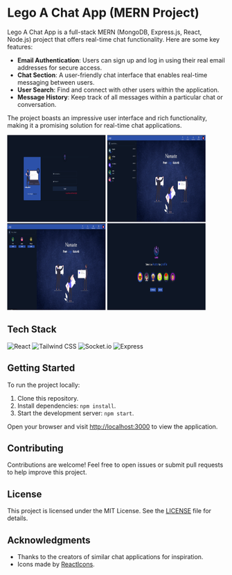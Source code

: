 # Lego A Chat App (MERN Project)

Lego A Chat App is a full-stack MERN (MongoDB, Express.js, React, Node.js) project that offers real-time chat functionality. Here are some key features:

-  **Email Authentication**: Users can sign up and log in using their real email addresses for secure access.
-  **Chat Section**: A user-friendly chat interface that enables real-time messaging between users.
-  **User Search**: Find and connect with other users within the application.
-  **Message History**: Keep track of all messages within a particular chat or conversation.

The project boasts an impressive user interface and rich functionality, making it a promising solution for real-time chat applications.

<div>
<img src="docs/Screenshot1.png" alt="Login page" width="45%" height="200" />
<img src="docs/Screenshot2.png" alt="Home Page" width="45%" height="200" />
<img src="docs/Screenshot3.png" alt="Users sidbar" width="45%" height="200" />
<img src="docs/Screenshot4.png" alt="select Avatars" width="45%" height="200" />
</div>

## Tech Stack

![React](https://img.shields.io/badge/R-React-blue?style=for-the-badge&logo=react)
![Tailwind CSS](https://img.shields.io/badge/T-Tailwind%20CSS-blue?style=for-the-badge&logo=tailwind-css)
![Socket.io](https://img.shields.io/badge/S-Socket.io-blue?style=for-the-badge&logo=socket.io)
![Express](https://img.shields.io/badge/E-Express-blue?style=for-the-badge&logo=express)

## Getting Started

To run the project locally:

1. Clone this repository.
2. Install dependencies: `npm install`.
3. Start the development server: `npm start`.

Open your browser and visit [http://localhost:3000](http://localhost:3000) to view the application.

## Contributing

Contributions are welcome! Feel free to open issues or submit pull requests to help improve this project.

## License

This project is licensed under the MIT License. See the [LICENSE](./License) file for details.

## Acknowledgments

-  Thanks to the creators of similar chat applications for inspiration.
-  Icons made by [ReactIcons](https://react-icons.github.io/).
